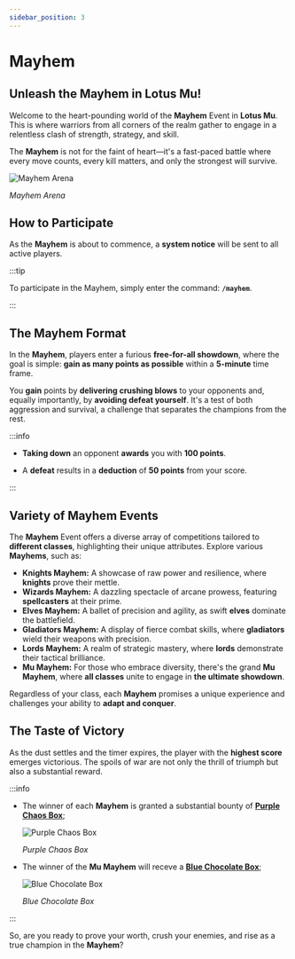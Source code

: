 ```yaml
---
sidebar_position: 3
---
```


# Mayhem

## Unleash the Mayhem in Lotus Mu!

Welcome to the heart-pounding world of the **Mayhem** Event in **Lotus Mu**. This is where warriors from all corners of the realm gather to engage in a relentless clash of strength, strategy, and skill.

The **Mayhem** is not for the faint of heart—it's a fast-paced battle where every move counts, every kill matters, and only the strongest will survive.

![Mayhem Arena](/img/events/mayhem-arena.jpg)

_Mayhem Arena_

## How to Participate

As the **Mayhem** is about to commence, a **system notice** will be sent to all active players.

:::tip

To participate in the Mayhem, simply enter the command: **`/mayhem`**.

:::

## The Mayhem Format

In the **Mayhem**, players enter a furious **free-for-all showdown**, where the goal is simple: **gain as many points as possible** within a **5-minute** time frame.

You **gain** points by **delivering crushing blows** to your opponents and, equally importantly, by **avoiding defeat yourself**. It's a test of both aggression and survival, a challenge that separates the champions from the rest.

:::info

- **Taking down** an opponent **awards** you with **100 points**.

- A **defeat** results in a **deduction** of **50 points** from your score.

:::

## Variety of Mayhem Events

The **Mayhem** Event offers a diverse array of competitions tailored to **different classes**, highlighting their unique attributes. Explore various **Mayhems**, such as:

- **Knights Mayhem:** A showcase of raw power and resilience, where **knights** prove their mettle.
- **Wizards Mayhem:** A dazzling spectacle of arcane prowess, featuring **spellcasters** at their prime.
- **Elves Mayhem:** A ballet of precision and agility, as swift **elves** dominate the battlefield.
- **Gladiators Mayhem:** A display of fierce combat skills, where **gladiators** wield their weapons with precision.
- **Lords Mayhem:** A realm of strategic mastery, where **lords** demonstrate their tactical brilliance.
- **Mu Mayhem:** For those who embrace diversity, there's the grand **Mu Mayhem**, where **all classes** unite to engage in **the ultimate showdown**.

Regardless of your class, each **Mayhem** promises a unique experience and challenges your ability to **adapt and conquer**.

## The Taste of Victory

As the dust settles and the timer expires, the player with the **highest score** emerges victorious. The spoils of war are not only the thrill of triumph but also a substantial reward.

:::info

- The winner of each **Mayhem** is granted a substantial bounty of **[Purple Chaos Box](/items/item-bags/misc/purple-chaos-box)**;

  ![Purple Chaos Box](/img/items/item-bags/purple-chaos-box.png)

  _Purple Chaos Box_

- The winner of the **Mu Mayhem** will receve a **[Blue Chocolate Box](/items/item-bags/exc/blue-chocolate-box)**;

  ![Blue Chocolate Box](/img/items/item-bags/blue-chocolate-box.png)

  _Blue Chocolate Box_

:::

So, are you ready to prove your worth, crush your enemies, and rise as a true champion in the **Mayhem**?
